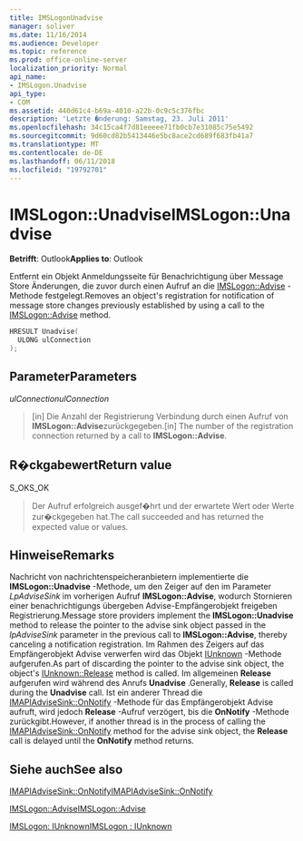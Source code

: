 ```yaml
---
title: IMSLogonUnadvise
manager: soliver
ms.date: 11/16/2014
ms.audience: Developer
ms.topic: reference
ms.prod: office-online-server
localization_priority: Normal
api_name:
- IMSLogon.Unadvise
api_type:
- COM
ms.assetid: 440d61c4-b69a-4010-a22b-0c9c5c376fbc
description: 'Letzte �nderung: Samstag, 23. Juli 2011'
ms.openlocfilehash: 34c15ca4f7d81eeeee71fb0cb7e31085c75e5492
ms.sourcegitcommit: 9d60cd82b5413446e5bc8ace2cd689f683fb41a7
ms.translationtype: MT
ms.contentlocale: de-DE
ms.lasthandoff: 06/11/2018
ms.locfileid: "19792701"
---
```

# <a name="imslogonunadvise"></a><span data-ttu-id="b1cdb-103">IMSLogon::Unadvise</span><span class="sxs-lookup"><span data-stu-id="b1cdb-103">IMSLogon::Unadvise</span></span>

  
  
<span data-ttu-id="b1cdb-104">**Betrifft**: Outlook</span><span class="sxs-lookup"><span data-stu-id="b1cdb-104">**Applies to**: Outlook</span></span> 
  
<span data-ttu-id="b1cdb-105">Entfernt ein Objekt Anmeldungsseite für Benachrichtigung über Message Store Änderungen, die zuvor durch einen Aufruf an die [IMSLogon::Advise](imslogon-advise.md) -Methode festgelegt.</span><span class="sxs-lookup"><span data-stu-id="b1cdb-105">Removes an object's registration for notification of message store changes previously established by using a call to the [IMSLogon::Advise](imslogon-advise.md) method.</span></span> 
  
```cpp
HRESULT Unadvise(
  ULONG ulConnection
);
```

## <a name="parameters"></a><span data-ttu-id="b1cdb-106">Parameter</span><span class="sxs-lookup"><span data-stu-id="b1cdb-106">Parameters</span></span>

 <span data-ttu-id="b1cdb-107">_ulConnection_</span><span class="sxs-lookup"><span data-stu-id="b1cdb-107">_ulConnection_</span></span>
  
> <span data-ttu-id="b1cdb-108">[in] Die Anzahl der Registrierung Verbindung durch einen Aufruf von **IMSLogon::Advise**zurückgegeben.</span><span class="sxs-lookup"><span data-stu-id="b1cdb-108">[in] The number of the registration connection returned by a call to **IMSLogon::Advise**.</span></span>
    
## <a name="return-value"></a><span data-ttu-id="b1cdb-109">R�ckgabewert</span><span class="sxs-lookup"><span data-stu-id="b1cdb-109">Return value</span></span>

<span data-ttu-id="b1cdb-110">S_OK</span><span class="sxs-lookup"><span data-stu-id="b1cdb-110">S_OK</span></span> 
  
> <span data-ttu-id="b1cdb-111">Der Aufruf erfolgreich ausgef�hrt und der erwartete Wert oder Werte zur�ckgegeben hat.</span><span class="sxs-lookup"><span data-stu-id="b1cdb-111">The call succeeded and has returned the expected value or values.</span></span>
    
## <a name="remarks"></a><span data-ttu-id="b1cdb-112">Hinweise</span><span class="sxs-lookup"><span data-stu-id="b1cdb-112">Remarks</span></span>

<span data-ttu-id="b1cdb-113">Nachricht von nachrichtenspeicheranbietern implementierte die **IMSLogon::Unadvise** -Methode, um den Zeiger auf den im Parameter _LpAdviseSink_ im vorherigen Aufruf **IMSLogon::Advise**, wodurch Stornieren einer benachrichtigungs übergeben Advise-Empfängerobjekt freigeben Registrierung.</span><span class="sxs-lookup"><span data-stu-id="b1cdb-113">Message store providers implement the **IMSLogon::Unadvise** method to release the pointer to the advise sink object passed in the  _lpAdviseSink_ parameter in the previous call to **IMSLogon::Advise**, thereby canceling a notification registration.</span></span> <span data-ttu-id="b1cdb-114">Im Rahmen des Zeigers auf das Empfängerobjekt Advise verwerfen wird das Objekt [IUnknown](http://msdn.microsoft.com/de-de/library/ms682317%28v=VS.85%29.aspx) -Methode aufgerufen.</span><span class="sxs-lookup"><span data-stu-id="b1cdb-114">As part of discarding the pointer to the advise sink object, the object's [IUnknown::Release](http://msdn.microsoft.com/de-de/library/ms682317%28v=VS.85%29.aspx) method is called.</span></span> <span data-ttu-id="b1cdb-115">Im allgemeinen **Release** aufgerufen wird während des Anrufs **Unadvise** .</span><span class="sxs-lookup"><span data-stu-id="b1cdb-115">Generally, **Release** is called during the **Unadvise** call.</span></span> <span data-ttu-id="b1cdb-116">Ist ein anderer Thread die [IMAPIAdviseSink::OnNotify](imapiadvisesink-onnotify.md) -Methode für das Empfängerobjekt Advise aufruft, wird jedoch **Release** -Aufruf verzögert, bis die **OnNotify** -Methode zurückgibt.</span><span class="sxs-lookup"><span data-stu-id="b1cdb-116">However, if another thread is in the process of calling the [IMAPIAdviseSink::OnNotify](imapiadvisesink-onnotify.md) method for the advise sink object, the **Release** call is delayed until the **OnNotify** method returns.</span></span> 
  
## <a name="see-also"></a><span data-ttu-id="b1cdb-117">Siehe auch</span><span class="sxs-lookup"><span data-stu-id="b1cdb-117">See also</span></span>



[<span data-ttu-id="b1cdb-118">IMAPIAdviseSink::OnNotify</span><span class="sxs-lookup"><span data-stu-id="b1cdb-118">IMAPIAdviseSink::OnNotify</span></span>](imapiadvisesink-onnotify.md)
  
[<span data-ttu-id="b1cdb-119">IMSLogon::Advise</span><span class="sxs-lookup"><span data-stu-id="b1cdb-119">IMSLogon::Advise</span></span>](imslogon-advise.md)
  
[<span data-ttu-id="b1cdb-120">IMSLogon: IUnknown</span><span class="sxs-lookup"><span data-stu-id="b1cdb-120">IMSLogon : IUnknown</span></span>](imslogoniunknown.md)

